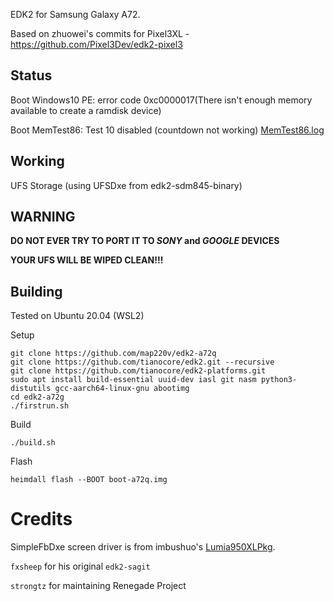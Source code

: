 EDK2 for Samsung Galaxy A72.

Based on zhuowei's commits for Pixel3XL - https://github.com/Pixel3Dev/edk2-pixel3

## Status
Boot Windows10 PE: error code 0xc0000017(There isn't enough memory available to create a ramdisk device)

Boot MemTest86: Test 10 disabled (countdown not working) [MemTest86.log](https://gist.githubusercontent.com/map220v/eb1ec4104751e7bfccdc29073f1f16ee/raw/f4dfd7bd04741359e3689be3a743c4da39c6bb4f/MemTest86.log)

## Working
UFS Storage (using UFSDxe from edk2-sdm845-binary)

## WARNING

**DO NOT EVER TRY TO PORT IT TO *SONY* and *GOOGLE* DEVICES**

**YOUR UFS WILL BE WIPED CLEAN!!!**

## Building
Tested on Ubuntu 20.04 (WSL2)

Setup
```
git clone https://github.com/map220v/edk2-a72q
git clone https://github.com/tianocore/edk2.git --recursive
git clone https://github.com/tianocore/edk2-platforms.git
sudo apt install build-essential uuid-dev iasl git nasm python3-distutils gcc-aarch64-linux-gnu abootimg
cd edk2-a72g
./firstrun.sh
```
Build
```
./build.sh
```
Flash
```
heimdall flash --BOOT boot-a72q.img
```

# Credits

SimpleFbDxe screen driver is from imbushuo's [Lumia950XLPkg](https://github.com/WOA-Project/Lumia950XLPkg).

`fxsheep` for his original `edk2-sagit`

`strongtz` for maintaining Renegade Project
